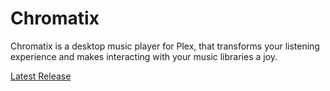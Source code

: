 # Chromatix

Chromatix is a desktop music player for Plex, that transforms your listening experience and makes interacting with your music libraries a joy.

[Latest Release](https://github.com/chromatix-app/chromatix-release/releases/latest)